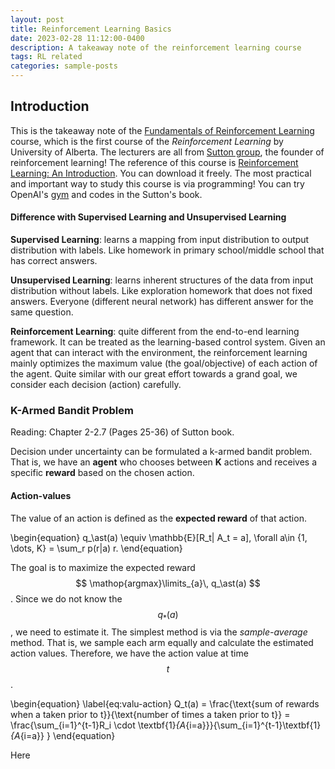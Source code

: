 ```yaml
---
layout: post
title: Reinforcement Learning Basics
date: 2023-02-28 11:12:00-0400
description: A takeaway note of the reinforcement learning course
tags: RL related
categories: sample-posts
---
```


## Introduction
This is the takeaway note of the [Fundamentals of Reinforcement Learning](https://www.coursera.org/learn/fundamentals-of-reinforcement-learning/home/welcome) course, which is the first course of the *Reinforcement Learning* by University of Alberta. The lecturers are all from [Sutton group](http://incompleteideas.net/), the founder of reinforcement learning! The reference of this course is [Reinforcement Learning: An Introduction](http://www.incompleteideas.net/book/the-book-2nd.html). You can download it freely. The most practical and important way to study this course is via programming! You can try OpenAI's [gym](https://github.com/Farama-Foundation/Gymnasium) and codes in the Sutton's book.

#### Difference with Supervised Learning and Unsupervised Learning
**Supervised Learning**: learns a mapping from input distribution to output distribution with labels. Like homework in primary school/middle school that has correct answers.

**Unsupervised Learning**: learns inherent structures of the data from input distribution without labels. Like exploration homework that does not fixed answers. Everyone (different neural network) has different answer for the same question.

**Reinforcement Learning**: quite different from the end-to-end learning framework. It can be treated as the learning-based control system. Given an agent that can interact with the environment, the reinforcement learning mainly optimizes the maximum value (the goal/objective) of each action of the agent. Quite similar with our great effort towards a grand goal, we consider each decision (action) carefully. 

### K-Armed Bandit Problem 
Reading: Chapter 2-2.7 (Pages 25-36) of Sutton book.

Decision under uncertainty can be formulated a k-armed bandit problem. That is, we have an **agent** who chooses between **K** actions and receives a specific **reward** based on the chosen action.

#### Action-values
The value of an action is defined as the **expected reward** of that action.

\begin{equation}
q_\ast(a) \equiv \mathbb{E}\[R_t| A_t = a\], \forall a\in \{1, \dots, K\} = \sum_r p(r|a) r.
\end{equation}

The goal is to maximize the expected reward $$ \mathop{argmax}\limits_{a}\, q_\ast(a) $$. Since we do not know the $$ q_\ast(a) $$, we need to estimate it. The simplest method is via the *sample-average* method. That is, we sample each arm equally and calculate the estimated action values. Therefore, we have the action value at time $$ t $$.

\begin{equation}
\label{eq:valu-action}
Q_t(a) = \frac{\text{sum of rewards when a taken prior to t}}{\text{number of times a taken prior to t}} = \frac{\sum_{i=1}^{t-1}R_i \cdot \textbf{1}_{A_{i=a}}}{\sum_{i=1}^{t-1}\textbf{1}_{A_{i=a}} }
\end{equation}

Here
